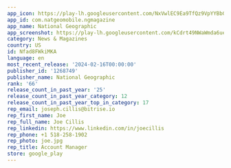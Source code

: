 ```yaml
---
app_icon: https://play-lh.googleusercontent.com/NxVwlEC9Ea9TfQz9VpYYBbG70-6-q55lcsdTXEBuSgzKn-aOd1taRc2tT5iwOykRUVE
app_id: com.natgeomobile.ngmagazine
app_name: National Geographic
app_screenshot: https://play-lh.googleusercontent.com/kCdrt49NWaWmda6ueYAHSHPnkgzddBXYrZPxRzh6_z8KgsLgnqsnejT7rg55IZ42DMo
category: News & Magazines
country: US
id: Nfad8FWkiMKA
language: en
most_recent_release: '2024-02-16T00:00:00'
publisher_id: '1268749'
publisher_name: National Geographic
rank: '66'
release_count_in_past_year: '25'
release_count_in_past_year_category: 12
release_count_in_past_year_top_in_category: 17
rep_email: joseph.cillis@bitrise.io
rep_first_name: Joe
rep_full_name: Joe Cillis
rep_linkedin: https://www.linkedin.com/in/joecillis
rep_phone: +1 518-258-1902
rep_photo: joe.jpg
rep_title: Account Manager
store: google_play
---
```

